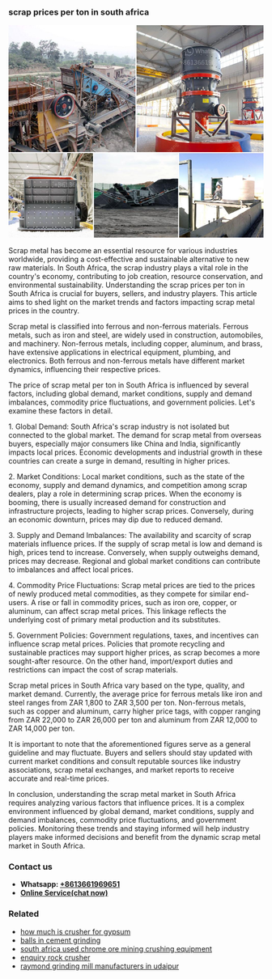 <h3>scrap prices per ton in south africa</h3><img src='1706773631.jpg' alt=''><p>Scrap metal has become an essential resource for various industries worldwide, providing a cost-effective and sustainable alternative to new raw materials. In South Africa, the scrap industry plays a vital role in the country's economy, contributing to job creation, resource conservation, and environmental sustainability. Understanding the scrap prices per ton in South Africa is crucial for buyers, sellers, and industry players. This article aims to shed light on the market trends and factors impacting scrap metal prices in the country.</p><p>Scrap metal is classified into ferrous and non-ferrous materials. Ferrous metals, such as iron and steel, are widely used in construction, automobiles, and machinery. Non-ferrous metals, including copper, aluminum, and brass, have extensive applications in electrical equipment, plumbing, and electronics. Both ferrous and non-ferrous metals have different market dynamics, influencing their respective prices.</p><p>The price of scrap metal per ton in South Africa is influenced by several factors, including global demand, market conditions, supply and demand imbalances, commodity price fluctuations, and government policies. Let's examine these factors in detail.</p><p>1. Global Demand: South Africa's scrap industry is not isolated but connected to the global market. The demand for scrap metal from overseas buyers, especially major consumers like China and India, significantly impacts local prices. Economic developments and industrial growth in these countries can create a surge in demand, resulting in higher prices.</p><p>2. Market Conditions: Local market conditions, such as the state of the economy, supply and demand dynamics, and competition among scrap dealers, play a role in determining scrap prices. When the economy is booming, there is usually increased demand for construction and infrastructure projects, leading to higher scrap prices. Conversely, during an economic downturn, prices may dip due to reduced demand.</p><p>3. Supply and Demand Imbalances: The availability and scarcity of scrap materials influence prices. If the supply of scrap metal is low and demand is high, prices tend to increase. Conversely, when supply outweighs demand, prices may decrease. Regional and global market conditions can contribute to imbalances and affect local prices.</p><p>4. Commodity Price Fluctuations: Scrap metal prices are tied to the prices of newly produced metal commodities, as they compete for similar end-users. A rise or fall in commodity prices, such as iron ore, copper, or aluminum, can affect scrap metal prices. This linkage reflects the underlying cost of primary metal production and its substitutes.</p><p>5. Government Policies: Government regulations, taxes, and incentives can influence scrap metal prices. Policies that promote recycling and sustainable practices may support higher prices, as scrap becomes a more sought-after resource. On the other hand, import/export duties and restrictions can impact the cost of scrap materials.</p><p>Scrap metal prices in South Africa vary based on the type, quality, and market demand. Currently, the average price for ferrous metals like iron and steel ranges from ZAR 1,800 to ZAR 3,500 per ton. Non-ferrous metals, such as copper and aluminum, carry higher price tags, with copper ranging from ZAR 22,000 to ZAR 26,000 per ton and aluminum from ZAR 12,000 to ZAR 14,000 per ton.</p><p>It is important to note that the aforementioned figures serve as a general guideline and may fluctuate. Buyers and sellers should stay updated with current market conditions and consult reputable sources like industry associations, scrap metal exchanges, and market reports to receive accurate and real-time prices.</p><p>In conclusion, understanding the scrap metal market in South Africa requires analyzing various factors that influence prices. It is a complex environment influenced by global demand, market conditions, supply and demand imbalances, commodity price fluctuations, and government policies. Monitoring these trends and staying informed will help industry players make informed decisions and benefit from the dynamic scrap metal market in South Africa.</p><h3>Contact us</h3><ul><li><strong>Whatsapp:&nbsp;<a href="https://wa.me/8613661969651">+8613661969651</a></strong></li><li><a href="https://swt.shibang-china.com/?git&amp;zhl&amp;scrap prices per ton in south africa"><strong>Online Service(chat now)</strong></a></li></ul><h3>Related</h3><ul><li><a href='how much is crusher for gypsum.md'>how much is crusher for gypsum</a></li><li><a href='balls in cement grinding.md'>balls in cement grinding</a></li><li><a href='south africa used chrome ore mining crushing equipment.md'>south africa used chrome ore mining crushing equipment</a></li><li><a href='enquiry rock crusher.md'>enquiry rock crusher</a></li><li><a href='raymond grinding mill manufacturers in udaipur.md'>raymond grinding mill manufacturers in udaipur</a></li></ul>